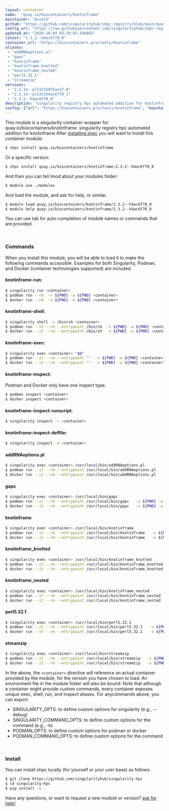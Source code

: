 ```yaml
---
layout: container
name:  "quay.io/biocontainers/knotinframe"
maintainer: "@vsoch"
github: "https://github.com/singularityhub/shpc-registry/blob/main/quay.io/biocontainers/knotinframe/container.yaml"
config_url: "https://raw.githubusercontent.com/singularityhub/shpc-registry/main/quay.io/biocontainers/knotinframe/container.yaml"
updated_at: "2024-10-04 03:29:02.436862"
latest: "2.3.2--h4ac6f70_0"
container_url: "https://biocontainers.pro/tools/knotinframe"
aliases:
 - "addRNAoptions.pl"
 - "gapc"
 - "knotinframe"
 - "knotinframe_knotted"
 - "knotinframe_nested"
 - "perl5.32.1"
 - "streamzip"
versions:
 - "2.2.14--pl5321h9f5acd7_0"
 - "2.2.14--pl5321h4ac6f70_1"
 - "2.3.2--h4ac6f70_0"
description: "singularity registry hpc automated addition for knotinframe"
config: {"url": "https://biocontainers.pro/tools/knotinframe", "maintainer": "@vsoch", "description": "singularity registry hpc automated addition for knotinframe", "latest": {"2.3.2--h4ac6f70_0": "sha256:761a8ff71c08378254771e5d302257fb035365ebb830f82c3185b754d80e28b8"}, "tags": {"2.2.14--pl5321h9f5acd7_0": "sha256:99b15a33cd982b2e72e14365fe820b883ac07228c32a941e7665894164496e9e", "2.2.14--pl5321h4ac6f70_1": "sha256:8aa6f03fa14453064ed8f1436f187ba849cf79074eeb5464ae5416f237aacf19", "2.3.2--h4ac6f70_0": "sha256:761a8ff71c08378254771e5d302257fb035365ebb830f82c3185b754d80e28b8"}, "docker": "quay.io/biocontainers/knotinframe", "aliases": {"addRNAoptions.pl": "/usr/local/bin/addRNAoptions.pl", "gapc": "/usr/local/bin/gapc", "knotinframe": "/usr/local/bin/knotinframe", "knotinframe_knotted": "/usr/local/bin/knotinframe_knotted", "knotinframe_nested": "/usr/local/bin/knotinframe_nested", "perl5.32.1": "/usr/local/bin/perl5.32.1", "streamzip": "/usr/local/bin/streamzip"}}
---
```


This module is a singularity container wrapper for quay.io/biocontainers/knotinframe.
singularity registry hpc automated addition for knotinframe
After [installing shpc](#install) you will want to install this container module:


```bash
$ shpc install quay.io/biocontainers/knotinframe
```

Or a specific version:

```bash
$ shpc install quay.io/biocontainers/knotinframe:2.3.2--h4ac6f70_0
```

And then you can tell lmod about your modules folder:

```bash
$ module use ./modules
```

And load the module, and ask for help, or similar.

```bash
$ module load quay.io/biocontainers/knotinframe/2.3.2--h4ac6f70_0
$ module help quay.io/biocontainers/knotinframe/2.3.2--h4ac6f70_0
```

You can use tab for auto-completion of module names or commands that are provided.

<br>

### Commands

When you install this module, you will be able to load it to make the following commands accessible.
Examples for both Singularity, Podman, and Docker (container technologies supported) are included.

#### knotinframe-run:

```bash
$ singularity run <container>
$ podman run --rm  -v ${PWD} -w ${PWD} <container>
$ docker run --rm  -v ${PWD} -w ${PWD} <container>
```

#### knotinframe-shell:

```bash
$ singularity shell -s /bin/sh <container>
$ podman run --it --rm --entrypoint /bin/sh  -v ${PWD} -w ${PWD} <container>
$ docker run --it --rm --entrypoint /bin/sh  -v ${PWD} -w ${PWD} <container>
```

#### knotinframe-exec:

```bash
$ singularity exec <container> "$@"
$ podman run --it --rm --entrypoint ""  -v ${PWD} -w ${PWD} <container> "$@"
$ docker run --it --rm --entrypoint ""  -v ${PWD} -w ${PWD} <container> "$@"
```

#### knotinframe-inspect:

Podman and Docker only have one inspect type.

```bash
$ podman inspect <container>
$ docker inspect <container>
```

#### knotinframe-inspect-runscript:

```bash
$ singularity inspect -r <container>
```

#### knotinframe-inspect-deffile:

```bash
$ singularity inspect -d <container>
```


#### addRNAoptions.pl

```bash
$ singularity exec <container> /usr/local/bin/addRNAoptions.pl
$ podman run --it --rm --entrypoint /usr/local/bin/addRNAoptions.pl   -v ${PWD} -w ${PWD} <container> -c " $@"
$ docker run --it --rm --entrypoint /usr/local/bin/addRNAoptions.pl   -v ${PWD} -w ${PWD} <container> -c " $@"
```


#### gapc

```bash
$ singularity exec <container> /usr/local/bin/gapc
$ podman run --it --rm --entrypoint /usr/local/bin/gapc   -v ${PWD} -w ${PWD} <container> -c " $@"
$ docker run --it --rm --entrypoint /usr/local/bin/gapc   -v ${PWD} -w ${PWD} <container> -c " $@"
```


#### knotinframe

```bash
$ singularity exec <container> /usr/local/bin/knotinframe
$ podman run --it --rm --entrypoint /usr/local/bin/knotinframe   -v ${PWD} -w ${PWD} <container> -c " $@"
$ docker run --it --rm --entrypoint /usr/local/bin/knotinframe   -v ${PWD} -w ${PWD} <container> -c " $@"
```


#### knotinframe_knotted

```bash
$ singularity exec <container> /usr/local/bin/knotinframe_knotted
$ podman run --it --rm --entrypoint /usr/local/bin/knotinframe_knotted   -v ${PWD} -w ${PWD} <container> -c " $@"
$ docker run --it --rm --entrypoint /usr/local/bin/knotinframe_knotted   -v ${PWD} -w ${PWD} <container> -c " $@"
```


#### knotinframe_nested

```bash
$ singularity exec <container> /usr/local/bin/knotinframe_nested
$ podman run --it --rm --entrypoint /usr/local/bin/knotinframe_nested   -v ${PWD} -w ${PWD} <container> -c " $@"
$ docker run --it --rm --entrypoint /usr/local/bin/knotinframe_nested   -v ${PWD} -w ${PWD} <container> -c " $@"
```


#### perl5.32.1

```bash
$ singularity exec <container> /usr/local/bin/perl5.32.1
$ podman run --it --rm --entrypoint /usr/local/bin/perl5.32.1   -v ${PWD} -w ${PWD} <container> -c " $@"
$ docker run --it --rm --entrypoint /usr/local/bin/perl5.32.1   -v ${PWD} -w ${PWD} <container> -c " $@"
```


#### streamzip

```bash
$ singularity exec <container> /usr/local/bin/streamzip
$ podman run --it --rm --entrypoint /usr/local/bin/streamzip   -v ${PWD} -w ${PWD} <container> -c " $@"
$ docker run --it --rm --entrypoint /usr/local/bin/streamzip   -v ${PWD} -w ${PWD} <container> -c " $@"
```



In the above, the `<container>` directive will reference an actual container provided
by the module, for the version you have chosen to load. An environment file in the
module folder will also be bound. Note that although a container
might provide custom commands, every container exposes unique exec, shell, run, and
inspect aliases. For anycommands above, you can export:

 - SINGULARITY_OPTS: to define custom options for singularity (e.g., --debug)
 - SINGULARITY_COMMAND_OPTS: to define custom options for the command (e.g., -b)
 - PODMAN_OPTS: to define custom options for podman or docker
 - PODMAN_COMMAND_OPTS: to define custom options for the command

<br>

### Install

You can install shpc locally (for yourself or your user base) as follows:

```bash
$ git clone https://github.com/singularityhub/singularity-hpc
$ cd singularity-hpc
$ pip install -e .
```

Have any questions, or want to request a new module or version? [ask for help!](https://github.com/singularityhub/singularity-hpc/issues)